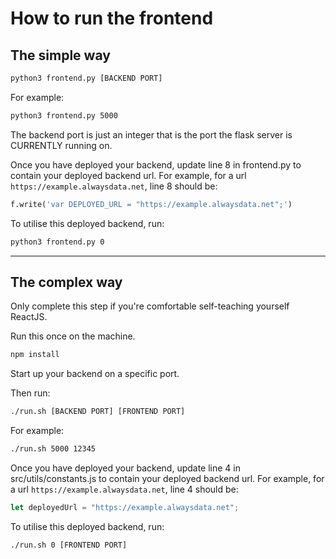 # How to run the frontend

## The simple way

```bash
python3 frontend.py [BACKEND PORT]
```

For example:

```bash
python3 frontend.py 5000
```

The backend port is just an integer that is the port the flask server is CURRENTLY running on.


Once you have deployed your backend, update line 8 in frontend.py to contain your deployed backend url. For example, for a url `https://example.alwaysdata.net`, line 8 should be:
```python
f.write('var DEPLOYED_URL = "https://example.alwaysdata.net";')
```

To utilise this deployed backend, run:
```bash
python3 frontend.py 0
```


<hr>

## The complex way

Only complete this step if you're comfortable self-teaching yourself ReactJS.

Run this once on the machine.
```bash
npm install
```

Start up your backend on a specific port.

Then run:
```bash
./run.sh [BACKEND PORT] [FRONTEND PORT]
```

For example:
```bash
./run.sh 5000 12345
```

Once you have deployed your backend, update line 4 in src/utils/constants.js to contain your deployed backend url. For example, for a url `https://example.alwaysdata.net`, line 4 should be:
```javascript
let deployedUrl = "https://example.alwaysdata.net";
```

To utilise this deployed backend, run:
```bash
./run.sh 0 [FRONTEND PORT]
```
